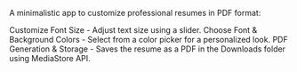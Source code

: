 A minimalistic app to customize professional resumes in PDF format: 

Customize Font Size - Adjust text size using a slider.
Choose Font & Background Colors - Select from a color picker for a personalized look.
PDF Generation & Storage - Saves the resume as a PDF in the Downloads folder using MediaStore API.
